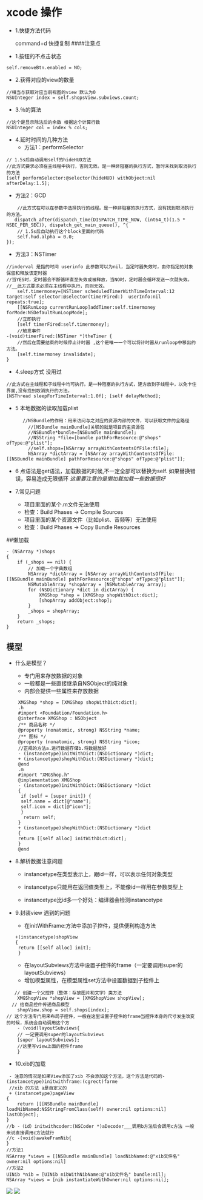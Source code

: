 # xcode 操作
- 1.快捷方法代码

   command+d  快捷复制
####注意点
- 1.按钮的不点击状态
```objc
self.removeBtn.enabled = NO;
```

- 2.获得对应的view的数量
```objc
//相当与获取对应当前视图的view 默认为0
NSUInteger index = self.shopsView.subviews.count;
```
- 3.％的算法
```objc
//这个是显示除法后的余数 根据这个计算行数
NSUInteger col = index % cols;
```
- 4.延时时间的几种方法
   - 方法1：performSelector
```objc
// 1.5s后自动调用self的hideHUD方法
//此方式要求必须在主线程中执行，否则无效。是一种非阻塞的执行方式，暂时未找到取消执行的方法
[self performSelector:@selector(hideHUD) withObject:nil afterDelay:1.5];
```
   - 方法2：GCD
```objc
    //此方式在可以在参数中选择执行的线程。是一种非阻塞的执行方式，没有找到取消执行的方法。
   dispatch_after(dispatch_time(DISPATCH_TIME_NOW, (int64_t)(1.5 * NSEC_PER_SEC)), dispatch_get_main_queue(), ^{
    // 1.5s后自动执行这个block里面的代码
    self.hud.alpha = 0.0;
});
```
   - 方法3：NSTimer
```objc
//inderval 是指的时间 userinfo 此参数可以为nil，当定时器失效时，由你指定的对象保留和释放该定时器
//当YES时，定时器会不断循环直至失效或被释放，当NO时，定时器会循环发送一次就失效。
//__此方式要求必须在主线程中执行，否则无效。
    self.timermoney=[NSTimer scheduledTimerWithTimeInterval:12 target:self selector:@selector(timerFired:)  userInfo:nil repeats:true];
    [[NSRunLoop currentRunLoop]addTimer:self.timermoney forMode:NSDefaultRunLoopMode];
    //立即执行
    [self timerFired:self.timermoney];
    //触发事件
-(void)timerFired:(NSTimer *)theTimer {
    //然后在需要结束的时候停止计时器 ,这个是唯一一个可以将计时器从runloop中移出的方法。
    [self.timermoney invalidate];
}
```
   - 4.sleep方式 没用过
  ```objc
  //此方式在主线程和子线程中均可执行。是一种阻塞的执行方式，建方放到子线程中，以免卡住界面,没有找到取消执行的方法。
  [NSThread sleepForTimeInterval:1.0f]; [self delayMethod];
  ```
- 5 本地数据的读取加载plist
```objc
      //NSBundle的作用：用来访问与之对应的资源内部的文件，可以获取文件的全路径
        //[NSBundle mainBundle]关联的就是项目的主资源包
        //NSBundle*bundle=[NSBundle mainBundle];
        //NSString *file=[bundle pathForResource:@"shops" ofType:@"plist"];
        //self.shops=[NSArray arrayWithContentsOfFile:file];
        NSArray *dictArray = [NSArray arrayWithContentsOfFile:[[NSBundle mainBundle] pathForResource:@"shops" ofType:@"plist"]];
```
- 6 点语法是get语法，加载数据的时候,不一定全部可以替换为self.      如果替换错误，容易造成无限循环 _这里要注意的是懒加载加载一些数据很好_

- 7.常见问题
   - 项目里面的某个.m文件无法使用
    - 检查：Build Phases -> Compile Sources
   - 项目里面的某个资源文件（比如plist、音频等）无法使用
    - 检查：Build Phases -> Copy Bundle Resources

##懒加载
```objc
- (NSArray *)shops
{
    if (_shops == nil) {
        // 加载一个字典数组
        NSArray *dictArray = [NSArray arrayWithContentsOfFile:[[NSBundle mainBundle] pathForResource:@"shops" ofType:@"plist"]];
        NSMutableArray *shopArray = [NSMutableArray array];
        for (NSDictionary *dict in dictArray) {
            XMGShop *shop = [XMGShop shopWithDict:dict];
            [shopArray addObject:shop];
        }
        _shops = shopArray;
    }
    return _shops;
}

```
## 模型
- 什么是模型？
    - 专门用来存放数据的对象
    - 一般都是一些直接继承自NSObject的纯对象
    - 内部会提供一些属性来存放数据
    ```objc
     XMGShop *shop = [XMGShop shopWithDict:dict];
     .h
     #import <Foundation/Foundation.h>
     @interface XMGShop : NSObject
     /** 商品名称 */
     @property (nonatomic, strong) NSString *name;
     /** 图标 */
     @property (nonatomic, strong) NSString *icon;
     //正规的方法a.进行数据存储b.将数据放好
     - (instancetype)initWithDict:(NSDictionary *)dict;
     + (instancetype)shopWithDict:(NSDictionary *)dict;
     @end
     .m
     #import "XMGShop.h"
     @implementation XMGShop
     - (instancetype)initWithDict:(NSDictionary *)dict
     {
      if (self = [super init]) {
      self.name = dict[@"name"];
      self.icon = dict[@"icon"];
      }
       return self;
     }
     + (instancetype)shopWithDict:(NSDictionary *)dict
     {
     return [[self alloc] initWithDict:dict];
     }
     @end
    ```
- 8.解析数据注意问题
  - instancetype在类型表示上，跟id一样，可以表示任何对象类型

  - instancetype只能用在返回值类型上，不能像id一样用在参数类型上

  - instancetype比id多一个好处：编译器会检测instancetype

- 9.封装view 遇到的问题
   - 在initWithFrame:方法中添加子控件，提供便利构造方法
   ```objc
   +(instancetype)shopView
   {
    return [[self alloc] init];
    }
   ```
   - 在layoutSubviews方法中设置子控件的frame（一定要调用super的layoutSubviews）
   - 增加模型属性，在模型属性set方法中设置数据到子控件上
```objc
   // 创建一个父控件（整体：存放图片和文字）类方法
    XMGShopView *shopView = [XMGShopView shopView];
  // 给商品控件传递商品模型
    shopView.shop = self.shops[index];
// 这个方法专门用来布局子控件，一般在这里设置子控件的frame当控件本身的尺寸发生改变的时候，系统会自动调用这个方
    - (void)layoutSubviews{
    // 一定要调用super的layoutSubviews
    [super layoutSubviews];
    //这里写view上面的控件frame
    }
```
- 10.xib的加载
```objc
 - 注意的情况是如果View添加了xib 不会添加这个方法，这个方法是代码的-(instancetype)initwithframe:(cgrect)farme
 //xib 的方法 a是自定义的
 + (instancetype)pageView
{
    return [[[NSBundle mainBundle] loadNibNamed:NSStringFromClass(self) owner:nil options:nil] lastObject];
}
//b -（id）initwithcoder:(NSCoder *)aDecoder___调用b方法后会调用c方法 一般来说直接调用c方法就行
//c -(void)awakeFramNib{
}
//方法1
NSArray *views = [[NSBundle mainBundle] loadNibNamed:@"xib文件名" owner:nil options:nil]
//方法2
UINib *nib = [UINib nibWithNibName:@"xib文件名" bundle:nil];
NSArray *views = [nib instantiateWithOwner:nil options:nil];
```

![](images/Snip20150602_300.png)
![](images/Snip20150602_152.png)
